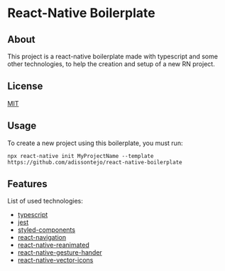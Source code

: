 # React-Native Boilerplate

## About

This project is a react-native boilerplate made with typescript and some other technologies, to help the creation and setup of a new RN project.

## License

[MIT](https://choosealicense.com/licenses/mit/)

## Usage

To create a new project using this boilerplate, you must run:

```shell
npx react-native init MyProjectName --template https://github.com/adissontejo/react-native-boilerplate
```

## Features

List of used technologies:
- [typescript](https://www.typescriptlang.org/)
- [jest](https://jestjs.io/pt-BR/)
- [styled-components](https://styled-components.com/)
- [react-navigation](https://reactnavigation.org/)
- [react-native-reanimated](https://docs.swmansion.com/react-native-reanimated/)
- [react-native-gesture-hander](https://docs.swmansion.com/react-native-gesture-handler/)
- [react-native-vector-icons](https://github.com/oblador/react-native-vector-icons)